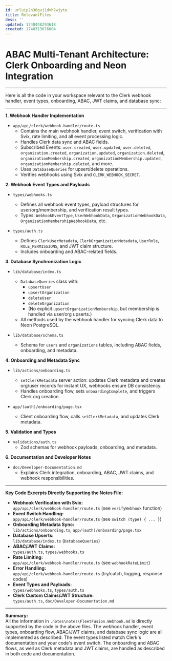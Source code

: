 ```yaml
---
id: urluip2n30guj1dvh7wjyte
title: RelevantFiles
desc: ''
updated: 1748448293618
created: 1748313676004
---
```


# ABAC Multi-Tenant Architecture: Clerk Onboarding and Neon Integration 

---

Here is all the code in your workspace relevant to the Clerk webhook handler, event types, onboarding, ABAC, JWT claims, and database sync:

---

**1. Webhook Handler Implementation**

- `app/api/clerk/webhook-handler/route.ts`  
  - Contains the main webhook handler, event switch, verification with Svix, rate limiting, and all event processing logic.
  - Handles Clerk data sync and ABAC fields.
  - Subscribed Events: `user.created`, `user.updated`, `user.deleted`, `organization.created`, `organization.updated`, `organization.deleted`, `organizationMembership.created`, `organizationMembership.updated`, `organizationMembership.deleted`, and more.
  - Uses `DatabaseQueries` for upsert/delete operations.
  - Verifies webhooks using Svix and `CLERK_WEBHOOK_SECRET`.

**2. Webhook Event Types and Payloads**

- `types/webhooks.ts`
  - Defines all webhook event types, payload structures for user/org/membership, and verification result types.
  - Types: `WebhookEventType`, `UserWebhookData`, `OrganizationWebhookData`, `OrganizationMembershipWebhookData`, etc.

- `types/auth.ts`
  - Defines `ClerkUserMetadata`, `ClerkOrganizationMetadata`, `UserRole`, `ROLE_PERMISSIONS`, and JWT claim structure.
  - Includes onboarding and ABAC-related fields.

**3. Database Synchronization Logic**

- `lib/database/index.ts`
  - `DatabaseQueries` class with:
    - `upsertUser`
    - `upsertOrganization`
    - `deleteUser`
    - `deleteOrganization`
    - (No explicit `upsertOrganizationMembership`, but membership is handled via user/org upserts.)
  - All methods used by the webhook handler for syncing Clerk data to Neon PostgreSQL.

- `lib/database/schema.ts`
  - Schema for `users` and `organizations` tables, including ABAC fields, onboarding, and metadata.

**4. Onboarding and Metadata Sync**

- `lib/actions/onboarding.ts`
  - `setClerkMetadata` server action: updates Clerk metadata and creates org/user records for instant UX, webhooks ensure DB consistency.
  - Handles onboarding flow, sets `onboardingComplete`, and triggers Clerk org creation.

- `app/(auth)/onboarding/page.tsx`
  - Client onboarding flow, calls `setClerkMetadata`, and updates Clerk metadata.

**5. Validation and Types**

- `validations/auth.ts`
  - Zod schemas for webhook payloads, onboarding, and metadata.

**6. Documentation and Developer Notes**

- `doc/Developer-Documentation.md`
  - Explains Clerk integration, onboarding, ABAC, JWT claims, and webhook responsibilities.

---

**Key Code Excerpts Directly Supporting the Notes File:**

- **Webhook Verification with Svix:**  
  `app/api/clerk/webhook-handler/route.ts` (see `verifyWebhook` function)
- **Event Switch Handling:**  
  `app/api/clerk/webhook-handler/route.ts` (see `switch (type) { ... }`)
- **Onboarding Metadata Sync:**  
  `lib/actions/onboarding.ts`, `app/(auth)/onboarding/page.tsx`
- **Database Upserts:**  
  `lib/database/index.ts` (`DatabaseQueries`)
- **ABAC/JWT Claims:**  
  `types/auth.ts`, `types/webhooks.ts`
- **Rate Limiting:**  
  `app/api/clerk/webhook-handler/route.ts` (see `webhookRateLimit`)
- **Error Handling:**  
  `app/api/clerk/webhook-handler/route.ts` (try/catch, logging, response codes)
- **Event Types and Payloads:**  
  `types/webhooks.ts`, `types/auth.ts`
- **Clerk Custom Claims/JWT Structure:**  
  `types/auth.ts`, `doc/Developer-Documentation.md`

---

**Summary:**  
All the information in `.notes\notes\FleetFusion.Webhook.md` is directly supported by the code in the above files. The webhook handler, event types, onboarding flow, ABAC/JWT claims, and database sync logic are all implemented as described. The event types listed  match Clerk's documentation and your code's event switch. The onboarding and ABAC flows, as well as Clerk metadata and JWT claims, are handled as described in both code and documentation.